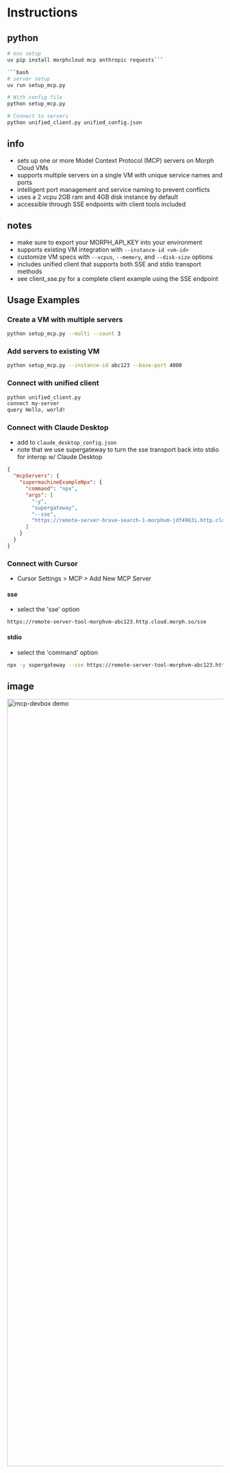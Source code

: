 # Instructions

## python
```bash
# env setup
uv pip install morphcloud mcp anthropic requests```

```bash
# server setup
uv run setup_mcp.py
```

```bash
# With config file
python setup_mcp.py 
```

```bash
# Connect to servers
python unified_client.py unified_config.json
```

## info
- sets up one or more Model Context Protocol (MCP) servers on Morph Cloud VMs
- supports multiple servers on a single VM with unique service names and ports
- intelligent port management and service naming to prevent conflicts
- uses a 2 vcpu 2GB ram and 4GB disk instance by default
- accessible through SSE endpoints with client tools included

## notes
- make sure to export your MORPH_API_KEY into your environment
- supports existing VM integration with `--instance-id <vm-id>`
- customize VM specs with `--vcpus`, `--memory`, and `--disk-size` options
- includes unified client that supports both SSE and stdio transport methods
- see client_sse.py for a complete client example using the SSE endpoint

## Usage Examples

### Create a VM with multiple servers
```bash
python setup_mcp.py --multi --count 3
```

### Add servers to existing VM
```bash
python setup_mcp.py --instance-id abc123 --base-port 4000
```

### Connect with unified client
```bash
python unified_client.py
connect my-server
query Hello, world!
```

### Connect with Claude Desktop 

- add to `claude_desktop_config.json`
- note that we use supergateway to turn the sse transport back into stdio for interop w/ Claude Desktop

```json
{
  "mcpServers": {
    "supermachineExampleNpx": {
      "command": "npx",
      "args": [
        "-y",
        "supergateway",
        "--sse",
        "https://remote-server-brave-search-1-morphvm-jdf4963i.http.cloud.morph.so/sse"
      ]
    }
  }
}
```

### Connect with Cursor

- Cursor Settings > MCP > Add New MCP Server

#### sse
- select the 'sse' option

```
https://remote-server-tool-morphvm-abc123.http.cloud.morph.so/sse
```

#### stdio
- select the 'command' option

```bash
npx -y supergateway --sse https://remote-server-tool-morphvm-abc123.http.cloud.morph.so/sse
```

## image
<img width="1792" alt="mcp-devbox demo" src="" />

